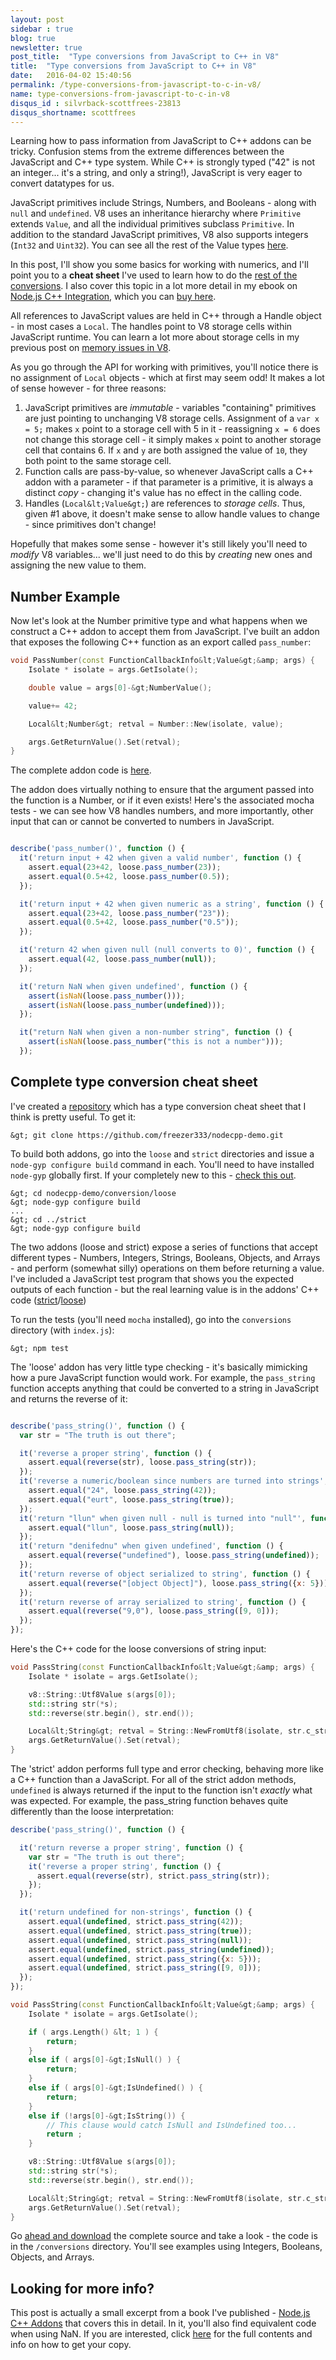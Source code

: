 ```yaml
---
layout: post
sidebar : true
blog: true
newsletter: true
post_title:  "Type conversions from JavaScript to C++ in V8"
title:  "Type conversions from JavaScript to C++ in V8"
date:   2016-04-02 15:40:56
permalink: /type-conversions-from-javascript-to-c-in-v8/
name: type-conversions-from-javascript-to-c-in-v8
disqus_id : silvrback-scottfrees-23813
disqus_shortname: scottfrees
---
```

Learning how to pass information from JavaScript to C++ addons can be tricky.  Confusion stems from the extreme differences between the JavaScript and C++ type system.  While C++ is strongly typed ("42" is not an integer... it's a string, and only a string!), JavaScript is very eager to convert datatypes for us.  
<!--more-->
JavaScript primitives include Strings, Numbers, and Booleans - along with `null` and `undefined`.  V8 uses an inheritance hierarchy where `Primitive` extends `Value`, and all the individual primitives subclass `Primitive`.  In addition to the standard JavaScript primitives, V8 also supports integers (`Int32` and `Uint32`).  You can see all the rest of the Value types [here](https://v8docs.nodesource.com/io.js-3.0/dc/d0a/classv8_1_1_value.html).

In this post, I'll show you some basics for working with numerics, and I'll point you to a **cheat sheet** I've used to learn how to do the [rest of the conversions](https://github.com/freezer333/nodecpp-demo/tree/master/conversions).  I also cover this topic in a lot more detail in my ebook on [Node.js C++ Integration](/book/), which you can [buy here](https://gumroad.com/l/dTVf).  

All references to JavaScript values are held in C++ through a Handle object - in most cases a `Local`.  The handles point to V8 storage cells within JavaScript runtime.  You can learn a lot more about storage cells in my previous post on [memory issues in V8](/how-not-to-access-node-js-from-c-worker-threads).

As you go through the API for working with primitives, you'll notice there is no assignment of `Local` objects - which at first may seem odd!  It makes a lot of sense however - for three reasons:

1. JavaScript primitives are *immutable* - variables "containing" primitives are just pointing to unchanging V8 storage cells.  Assignment of a `var x = 5;` makes `x` point to a storage cell with 5 in it - reassigning `x = 6` does not change this storage cell - it simply makes `x` point to another storage cell that contains 6.  If `x` and `y` are both assigned the value of `10`, they both point to the same storage cell.  
2. Function calls are pass-by-value, so whenever JavaScript calls a C++ addon with a parameter - if that parameter is a primitive, it is always a distinct *copy* - changing it's value has no effect in the calling code.
3. Handles (`Local&lt;Value&gt;`) are references to *storage cells*.  Thus, given #1 above, it doesn't make sense to allow handle values to change - since primitives don't change!

Hopefully that makes some sense - however it's still likely you'll need to *modify* V8 variables... we'll just need to do this by *creating* new ones and assigning the new value to them.

## Number Example
Now let's look at the Number primitive type and what happens when we construct a C++ addon to accept them from JavaScript.  I've built an addon that exposes the following C++ function as an export called `pass_number`:

```c++
void PassNumber(const FunctionCallbackInfo&lt;Value&gt;&amp; args) {
    Isolate * isolate = args.GetIsolate();

    double value = args[0]-&gt;NumberValue();

    value+= 42;

    Local&lt;Number&gt; retval = Number::New(isolate, value);

    args.GetReturnValue().Set(retval);
}
```

The complete addon code is [here](https://github.com/freezer333/nodecpp-demo/blob/master/conversions/loose/loose_type_demo.cpp).

The addon does virtually nothing to ensure that the argument passed into the function is a Number, or if it even exists!  Here's the associated mocha tests - we can see how V8 handles numbers, and more importantly, other input that can or cannot be converted to numbers in JavaScript.

```javascript

describe('pass_number()', function () {
  it('return input + 42 when given a valid number', function () {
    assert.equal(23+42, loose.pass_number(23));
    assert.equal(0.5+42, loose.pass_number(0.5));
  });

  it('return input + 42 when given numeric as a string', function () {
    assert.equal(23+42, loose.pass_number("23"));
    assert.equal(0.5+42, loose.pass_number("0.5"));
  });

  it('return 42 when given null (null converts to 0)', function () {
    assert.equal(42, loose.pass_number(null));
  });

  it('return NaN when given undefined', function () {
    assert(isNaN(loose.pass_number()));
    assert(isNaN(loose.pass_number(undefined)));
  });

  it("return NaN when given a non-number string", function () {
    assert(isNaN(loose.pass_number("this is not a number")));
  });

```


## Complete type conversion cheat sheet
I've created a [repository](https://github.com/freezer333/nodecpp-demo/tree/master/conversions) which has a type conversion cheat sheet that I think is pretty useful.  To get it:

```
&gt; git clone https://github.com/freezer333/nodecpp-demo.git
```

To build both addons, go into the `loose` and `strict` directories and issue a `node-gyp configure build` command in each.  You'll need to have installed `node-gyp` globally first.  If your completely new to this - [check this out](/c-processing-from-node-js).

```
&gt; cd nodecpp-demo/conversion/loose
&gt; node-gyp configure build
...
&gt; cd ../strict
&gt; node-gyp configure build
```

The two addons (loose and strict) expose a series of functions that accept different types - Numbers, Integers, Strings, Booleans, Objects, and Arrays - and perform (somewhat silly) operations on them before returning a value.  I've included a JavaScript test program that shows you the expected outputs of each function - but the real learning value is in the addons' C++ code ([strict](https://github.com/freezer333/nodecpp-demo/blob/master/conversions/loose/loose_type_demo.cpp)/[loose](https://github.com/freezer333/nodecpp-demo/blob/master/conversions/strict/strict_type_demo.cpp))

To run the tests (you'll need `mocha` installed), go into the `conversions` directory (with `index.js`):

```
&gt; npm test
```

The 'loose' addon has very little type checking - it's basically mimicking how a pure JavaScript function would work.  For example, the `pass_string` function accepts anything that could be converted to a string in JavaScript and returns the reverse of it:

```javascript

describe('pass_string()', function () {
  var str = "The truth is out there";

  it('reverse a proper string', function () {
    assert.equal(reverse(str), loose.pass_string(str));
  });
  it('reverse a numeric/boolean since numbers are turned into strings', function () {
    assert.equal("24", loose.pass_string(42));
    assert.equal("eurt", loose.pass_string(true));
  });
  it('return "llun" when given null - null is turned into "null"', function () {
    assert.equal("llun", loose.pass_string(null));
  });
  it('return "denifednu" when given undefined', function () {
    assert.equal(reverse("undefined"), loose.pass_string(undefined));
  });
  it('return reverse of object serialized to string', function () {
    assert.equal(reverse("[object Object]"), loose.pass_string({x: 5}));
  });
  it('return reverse of array serialized to string', function () {
    assert.equal(reverse("9,0"), loose.pass_string([9, 0]));
  });
});
```

Here's the C++ code for the loose conversions of string input:

```c++
void PassString(const FunctionCallbackInfo&lt;Value&gt;&amp; args) {
    Isolate * isolate = args.GetIsolate();

    v8::String::Utf8Value s(args[0]);
    std::string str(*s);
    std::reverse(str.begin(), str.end());    

    Local&lt;String&gt; retval = String::NewFromUtf8(isolate, str.c_str());
    args.GetReturnValue().Set(retval);
}
```

The 'strict' addon performs full type and error checking, behaving more like a C++ function than a JavaScript. For all of the strict addon methods, `undefined` is always returned if the input to the function isn't *exactly* what was expected. For example, the pass_string function behaves quite differently than the loose interpretation:

```javascript
describe('pass_string()', function () {

  it('return reverse a proper string', function () {
    var str = "The truth is out there";
    it('reverse a proper string', function () {
      assert.equal(reverse(str), strict.pass_string(str));
    });
  });

  it('return undefined for non-strings', function () {
    assert.equal(undefined, strict.pass_string(42));
    assert.equal(undefined, strict.pass_string(true));
    assert.equal(undefined, strict.pass_string(null));
    assert.equal(undefined, strict.pass_string(undefined));
    assert.equal(undefined, strict.pass_string({x: 5}));
    assert.equal(undefined, strict.pass_string([9, 0]));
  });
});
```

```c++
void PassString(const FunctionCallbackInfo&lt;Value&gt;&amp; args) {
    Isolate * isolate = args.GetIsolate();

    if ( args.Length() &lt; 1 ) {
        return;
    }
    else if ( args[0]-&gt;IsNull() ) {
        return;
    }
    else if ( args[0]-&gt;IsUndefined() ) {
        return;
    }
    else if (!args[0]-&gt;IsString()) {
        // This clause would catch IsNull and IsUndefined too...
        return ;
    }

    v8::String::Utf8Value s(args[0]);
    std::string str(*s);
    std::reverse(str.begin(), str.end());    

    Local&lt;String&gt; retval = String::NewFromUtf8(isolate, str.c_str());
    args.GetReturnValue().Set(retval);
}
```

Go [ahead and download](https://github.com/freezer333/nodecpp-demo) the complete source and take a look - the code is in the `/conversions` directory.  You'll see examples using Integers, Booleans, Objects, and Arrays.

## Looking for more info?
This post is actually a small excerpt from a book  I've published - [Node.js C++ Addons](/book/) that covers this in detail.  In it, you'll also find equivalent code when using NaN.  If you are interested, click [here](/book/) for the full contents and info on how to get your copy.